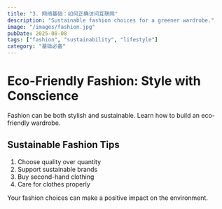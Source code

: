 ```yaml
---
title: "3. 网络基础：如何正确访问互联网"
description: "Sustainable fashion choices for a greener wardrobe."
image: "/images/fashion.jpg"
pubDate: 2025-08-08
tags: ["fashion", "sustainability", "lifestyle"]
category: "基础必备"
---
```


# Eco-Friendly Fashion: Style with Conscience

Fashion can be both stylish and sustainable. Learn how to build an eco-friendly wardrobe.

## Sustainable Fashion Tips

1. Choose quality over quantity
2. Support sustainable brands
3. Buy second-hand clothing
4. Care for clothes properly

Your fashion choices can make a positive impact on the environment.
